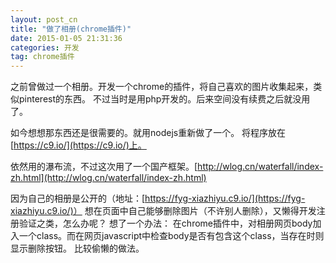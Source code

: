 ```yaml
---
layout: post_cn
title: "做了相册(chrome插件)"
date: 2015-01-05 21:31:36
categories: 开发
tag: chrome插件
---
```


之前曾做过一个相册。开发一个chrome的插件，将自己喜欢的图片收集起来，类似pinterest的东西。
不过当时是用php开发的。后来空间没有续费之后就没用了。

如今想想那东西还是很需要的。就用nodejs重新做了一个。
将程序放在[https://c9.io/](https://c9.io/)上。

依然用的瀑布流，不过这次用了一个国产框架。[http://wlog.cn/waterfall/index-zh.html](http://wlog.cn/waterfall/index-zh.html)

因为自己的相册是公开的（地址：[https://fyg-xiazhiyu.c9.io/](https://fyg-xiazhiyu.c9.io/)）
想在页面中自己能够删除图片（不许别人删除），又懒得开发注册验证之类，怎么办呢？
想了一个办法：
在chrome插件中，对相册网页body加入一个class。而在网页javascript中检查body是否有包含这个class，当存在时则显示删除按钮。
比较偷懒的做法。